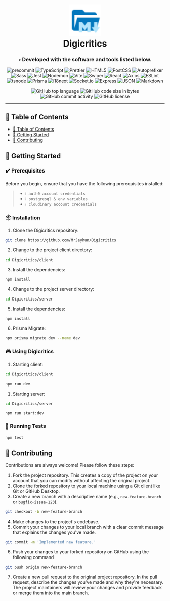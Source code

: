 <div align="center">
<h1 align="center">
<img src="https://raw.githubusercontent.com/PKief/vscode-material-icon-theme/ec559a9f6bfd399b82bb44393651661b08aaf7ba/icons/folder-markdown-open.svg" width="100" />
<br>Digicritics
</h1>
<h3>◦ Developed with the software and tools listed below.</h3>

<p align="center">
<img src="https://img.shields.io/badge/precommit-FAB040.svg?style&logo=pre-commit&logoColor=black" alt="precommit" />
<img src="https://img.shields.io/badge/TypeScript-3178C6.svg?style&logo=TypeScript&logoColor=white" alt="TypeScript" />
<img src="https://img.shields.io/badge/Prettier-F7B93E.svg?style&logo=Prettier&logoColor=black" alt="Prettier" />
<img src="https://img.shields.io/badge/HTML5-E34F26.svg?style&logo=HTML5&logoColor=white" alt="HTML5" />
<img src="https://img.shields.io/badge/PostCSS-DD3A0A.svg?style&logo=PostCSS&logoColor=white" alt="PostCSS" />
<img src="https://img.shields.io/badge/Autoprefixer-DD3735.svg?style&logo=Autoprefixer&logoColor=white" alt="Autoprefixer" />
<img src="https://img.shields.io/badge/Sass-CC6699.svg?style&logo=Sass&logoColor=white" alt="Sass" />
<img src="https://img.shields.io/badge/Jest-C21325.svg?style&logo=Jest&logoColor=white" alt="Jest" />
<img src="https://img.shields.io/badge/Nodemon-76D04B.svg?style&logo=Nodemon&logoColor=white" alt="Nodemon" />
<img src="https://img.shields.io/badge/Vite-646CFF.svg?style&logo=Vite&logoColor=white" alt="Vite" />
<img src="https://img.shields.io/badge/Swiper-6332F6.svg?style&logo=Swiper&logoColor=white" alt="Swiper" />

<img src="https://img.shields.io/badge/React-61DAFB.svg?style&logo=React&logoColor=black" alt="React" />
<img src="https://img.shields.io/badge/Axios-5A29E4.svg?style&logo=Axios&logoColor=white" alt="Axios" />
<img src="https://img.shields.io/badge/ESLint-4B32C3.svg?style&logo=ESLint&logoColor=white" alt="ESLint" />
<img src="https://img.shields.io/badge/tsnode-3178C6.svg?style&logo=ts-node&logoColor=white" alt="tsnode" />
<img src="https://img.shields.io/badge/Prisma-2D3748.svg?style&logo=Prisma&logoColor=white" alt="Prisma" />
<img src="https://img.shields.io/badge/i18next-26A69A.svg?style&logo=i18next&logoColor=white" alt="i18next" />
<img src="https://img.shields.io/badge/Socket.io-010101.svg?style&logo=socketdotio&logoColor=white" alt="Socket.io" />
<img src="https://img.shields.io/badge/Express-000000.svg?style&logo=Express&logoColor=white" alt="Express" />
<img src="https://img.shields.io/badge/JSON-000000.svg?style&logo=JSON&logoColor=white" alt="JSON" />
<img src="https://img.shields.io/badge/Markdown-000000.svg?style&logo=Markdown&logoColor=white" alt="Markdown" />
</p>
<img src="https://img.shields.io/github/languages/top/MrJeyhun/Digicritics?style&color=5D6D7E" alt="GitHub top language" />
<img src="https://img.shields.io/github/languages/code-size/MrJeyhun/Digicritics?style&color=5D6D7E" alt="GitHub code size in bytes" />
<img src="https://img.shields.io/github/commit-activity/m/MrJeyhun/Digicritics?style&color=5D6D7E" alt="GitHub commit activity" />
<img src="https://img.shields.io/github/license/MrJeyhun/Digicritics?style&color=5D6D7E" alt="GitHub license" />
</div>

---

## 📒 Table of Contents
- [📒 Table of Contents](#-table-of-contents)
- [🚀 Getting Started](#-getting-started)
-  [🤝 Contributing](#-contributing)






## 🚀 Getting Started

### ✔️ Prerequisites

Before you begin, ensure that you have the following prerequisites installed:
> - `ℹ️ auth0 account credentials`
> - `ℹ️ postgresql & env variables`
> - `ℹ️ cloudinary account credentials`

### 📦 Installation

1. Clone the Digicritics repository:
```sh
git clone https://github.com/MrJeyhun/Digicritics
```

2. Change to the project client directory:
```sh
cd Digicritics/client
```

3. Install the dependencies:
```sh
npm install
```

4.  Change to the project server directory:
```sh
cd Digicritics/server
```

5. Install the dependencies:
```sh
npm install
```

6. Prisma Migrate:
```sh
npx prisma migrate dev --name dev 
```

### 🎮 Using Digicritics

1. Starting client:
```sh
cd Digicritics/client
```

```sh
npm run dev
```

1. Starting server:
```sh
cd Digicritics/server
```

```sh
npm run start:dev
```

### 🧪 Running Tests
```sh
npm test
```

## 🤝 Contributing

Contributions are always welcome! Please follow these steps:
1. Fork the project repository. This creates a copy of the project on your account that you can modify without affecting the original project.
2. Clone the forked repository to your local machine using a Git client like Git or GitHub Desktop.
3. Create a new branch with a descriptive name (e.g., `new-feature-branch` or `bugfix-issue-123`).
```sh
git checkout -b new-feature-branch
```
4. Make changes to the project's codebase.
5. Commit your changes to your local branch with a clear commit message that explains the changes you've made.
```sh
git commit -m 'Implemented new feature.'
```
6. Push your changes to your forked repository on GitHub using the following command
```sh
git push origin new-feature-branch
```
7. Create a new pull request to the original project repository. In the pull request, describe the changes you've made and why they're necessary.
The project maintainers will review your changes and provide feedback or merge them into the main branch.
